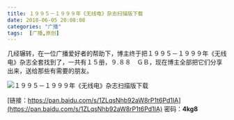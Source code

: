 ```yaml
---
title: １９９５－１９９９年《无线电》杂志扫描版下载
date: 2018-06-05 20:08:08
categories: "广播"
tags:  [广播,原创]
---
```

几经辗转，在一位广播爱好者的帮助下，博主终于把１９９５－１９９９年《无线电》杂志全套找到了，一共有１５册，９.８８　ＧＢ，现在博主全部把它们分享出来，送给那些有需要的朋友。

![１９９５－１９９９年《无线电》杂志扫描版下载](https://cdn-image.ibcl.us/Wireless-Magazine1955to1999_20180605/1.jpg)

<!--more-->

[链接：https://pan.baidu.com/s/1ZLqsNhb92aW8rP1t6Pd1IA](https://pan.baidu.com/s/1ZLqsNhb92aW8rP1t6Pd1IA)
密码：**4kg8**